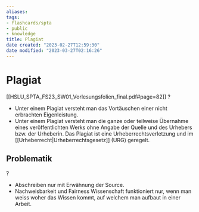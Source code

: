 ```yaml
---
aliases: 
tags: 
- flashcards/spta
- public
- knowledge
title: Plagiat
date created: "2023-02-27T12:59:30"
date modified: "2023-03-27T02:16:26"
---
```


# Plagiat
[[HSLU_SPTA_FS23_SW01_Vorlesungsfolien_final.pdf#page=82]]
?
- Unter einem Plagiat versteht man das Vortäuschen einer nicht erbrachten Eigenleistung.
- Unter einem Plagiat versteht man die ganze oder teilweise Übernahme eines veröffentlichten Werks ohne Angabe der Quelle und des Urhebers bzw. der Urheberin. Das Plagiat ist eine Urheberrechtsverletzung und im [[Urheberrecht|Urheberrechtsgesetz]] (URG) geregelt.

## Problematik
?
- Abschreiben nur mit Erwähnung der Source.
- Nachweisbarkeit und Fairness
Wissenschaft funktioniert nur, wenn man weiss woher das Wissen kommt, auf welchem man aufbaut in einer Arbeit.
